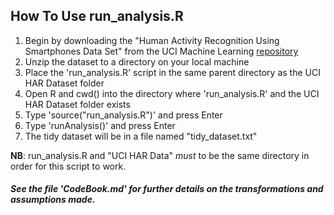 ## How To Use run_analysis.R
1. Begin by downloading the "Human Activity Recognition Using Smartphones Data Set" from the
UCI Machine Learning [repository](http://archive.ics.uci.edu/ml/machine-learning-databases/00240/UCI%20HAR%20Dataset.zip)
1. Unzip the dataset to a directory on your local machine
1. Place the 'run_analysis.R' script in the same parent directory as the UCI HAR Dataset folder
1. Open R and cwd() into the directory where 'run_analysis.R' and the UCI HAR Dataset folder exists
1. Type 'source("run_analysis.R")' and press Enter
1. Type 'runAnalysis()' and press Enter
1. The tidy dataset will be in a file named "tidy_dataset.txt"

**NB**: run_analysis.R and "UCI HAR Data" *must* to be the same directory in order for this script to work.

##### See the file 'CodeBook.md' for further details on the transformations and assumptions made.
